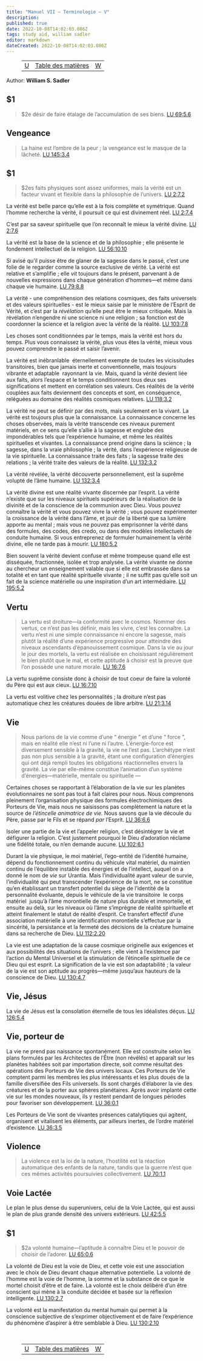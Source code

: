 ```yaml
---
title: "Manuel VII — Terminologie — V"
description: 
published: true
date: 2022-10-08T14:02:03.086Z
tags: study aid, william sadler
editor: markdown
dateCreated: 2022-10-08T14:02:03.086Z
---
```


<figure class="table chapter-navigator">
	<table>
		<tbody>
		<tr>
			<td><a href="/fr/article/William_S_Sadler/Workbook_7_Terminology/U">U</a></td>
			<td><a href="/fr/article/William_S_Sadler/Workbook_7_Terminology/Index">Table des matières</a></td>
			<td><a href="/fr/article/William_S_Sadler/Workbook_7_Terminology/W">W</a></td>
		</tr>
		</tbody>
	</table>
</figure>

Author: **William S. Sadler**

## $1

> $2e désir de faire étalage de l’accumulation de ses biens. [LU 69:5.6](/fr/The_Urantia_Book/69#p5_6)

## Vengeance

> La haine est l’ombre de la peur ; la vengeance est le masque de la lâcheté. [LU 145:3.4](/fr/The_Urantia_Book/145#p3_4)

## $1

> $2es faits physiques sont assez uniformes, mais la vérité est un facteur vivant et flexible dans la philosophie de l’univers. [LU 2:7.2](/fr/The_Urantia_Book/2#p7_2)

La vérité est belle parce qu’elle est à la fois complète et symétrique. Quand l’homme recherche la vérité, il poursuit ce qui est divinement réel. [LU 2:7.4](/fr/The_Urantia_Book/2#p7_4)

C’est par sa saveur spirituelle que l’on reconnaît le mieux la vérité divine. [LU 2:7.6](/fr/The_Urantia_Book/2#p7_6)

La vérité est la base de la science et de la philosophie ; elle présente le fondement intellectuel de la religion. [LU 56:10.10](/fr/The_Urantia_Book/56#p10_10)

Si avisé qu’il puisse être de glaner de la sagesse dans le passé, c’est une folie de le regarder comme la source exclusive de vérité. La vérité est relative et s’amplifie ; elle _vit_ toujours dans le présent, parvenant à de nouvelles expressions dans chaque génération d’hommes—et même dans chaque vie humaine. [LU 79:8.8](/fr/The_Urantia_Book/79#p8_8)

La vérité -­ une compréhension des relations cosmiques, des faits universels et des valeurs spirituelles -­ est le mieux saisie par le ministère de l’Esprit de Vérité, et c’est par la _révélation_ qu’elle peut être le mieux critiquée. Mais la révélation n’engendre ni une science ni une religion ; sa fonction est de coordonner la science et la religion avec la vérité de la réalité. [LU 103:7.8](/fr/The_Urantia_Book/103#p7_8)

Les choses sont conditionnées par le temps, mais la vérité est hors du temps. Plus vous connaissez la vérité, plus vous êtes la vérité, mieux vous pouvez comprendre le passé et saisir l’avenir.

La vérité est inébranlable ­ éternellement exempte de toutes les vicissitudes transitoires, bien que jamais inerte et conventionnelle, mais toujours vibrante et adaptable ­ rayonnant la vie. Mais, quand la vérité devient liée aux faits, alors l’espace et le temps conditionnent tous deux ses significations et mettent en corrélation ses valeurs. Ces réalités de la vérité couplées aux faits deviennent des concepts et sont, en conséquence, reléguées au domaine des réalités cosmiques relatives. [LU 118:3.2](/fr/The_Urantia_Book/118#p3_2)

La vérité ne peut se définir par des mots, mais seulement en la vivant. La vérité est toujours plus que la connaissance. La connaissance concerne les choses observées, mais la vérité transcende ces niveaux purement matériels, en ce sens qu’elle s’allie à la sagesse et englobe des impondérables tels que l’expérience humaine, et même les réalités spirituelles et vivantes. La connaissance prend origine dans la science ; la sagesse, dans la vraie philosophie ; la vérité, dans l’expérience religieuse de la vie spirituelle. La connaissance traite des faits ; la sagesse traite des relations ; la vérité traite des valeurs de la réalité. [LU 132:3.2](/fr/The_Urantia_Book/132#p3_2)

La vérité révélée, la vérité découverte personnellement, est la suprême volupté de l’âme humaine. [LU 132:3.4](/fr/The_Urantia_Book/132#p3_4)

La vérité divine est une réalité vivante discernée par l’esprit. La vérité n’existe que sur les niveaux spirituels supérieurs de la réalisation de la divinité et de la conscience de la communion avec Dieu. Vous pouvez connaître la vérité et vous pouvez vivre la vérité ; vous pouvez expérimenter la croissance de la vérité dans l’âme, et jouir de la liberté que sa lumière apporte au mental ; mais vous ne pouvez pas emprisonner la vérité dans des formules, des codes, des credo, ou dans des modèles intellectuels de conduite humaine. Si vous entreprenez de formuler humainement la vérité divine, elle ne tarde pas à mourir. [LU 180:5.2](/fr/The_Urantia_Book/180#p5_2)

Bien souvent la vérité devient confuse et même trompeuse quand elle est disséquée, fractionnée, isolée et trop analysée. La vérité vivante ne donne au chercheur un enseignement valable que si elle est embrassée dans sa totalité et en tant que réalité spirituelle vivante ; il ne suffit pas qu’elle soit un fait de la science matérielle ou une inspiration d’un art intermédiaire. [LU 195:5.2](/fr/The_Urantia_Book/195#p5_2)

## Vertu

> La vertu est droiture—la conformité avec le cosmos. Nommer des vertus, ce n’est pas les définir, mais les vivre, c’est les connaître. La vertu n’est ni une simple connaissance ni encore la sagesse, mais plutôt la réalité d’une expérience progressive pour atteindre des niveaux ascendants d’épanouissement cosmique. Dans la vie au jour le jour des mortels, la vertu est réalisée en choisissant régulièrement le bien plutôt que le mal, et cette aptitude à choisir est la preuve que l’on possède une nature morale. [LU 16:7.6](/fr/The_Urantia_Book/16#p7_6)

La vertu suprême consiste donc à choisir de tout coeur de faire la volonté du Père qui est aux cieux. [LU 16:7.10](/fr/The_Urantia_Book/16#p7_10)

La vertu est volitive chez les personnalités ; la droiture n’est pas automatique chez les créatures douées de libre arbitre. [LU 21:3.14](/fr/The_Urantia_Book/21#p3_14)

## Vie

> Nous parlons de la vie comme d’une “ énergie ” et d’une “ force ”, mais en réalité elle n’est ni l’une ni l’autre. L’énergie-force est diversement sensible à la gravité, la vie ne l’est pas. L’archétype n’est pas non plus sensible à la gravité, étant une configuration d’énergies qui ont déjà rempli toutes les obligations réactionnelles envers la gravité. La vie par elle-même constitue l’animation d’un système d’énergies—matérielle, mentale ou spirituelle —

Certaines choses se rapportant à l’élaboration de la vie sur les planètes évolutionnaires ne sont pas tout à fait claires pour nous. Nous comprenons pleinement l’organisation physique des formules électrochimiques des Porteurs de Vie, mais nous ne saisissons pas complètement la nature et la source de _l’étincelle animatrice de vie._ Nous savons que la vie découle du Père, passe par le Fils et se répand _par_ l’Esprit. [LU 36:6.6](/fr/The_Urantia_Book/36#p6_6)

Isoler une partie de la vie et l’appeler religion, c’est désintégrer la vie et défigurer la religion. C’est justement pourquoi le Dieu d’adoration réclame une fidélité totale, ou n’en demande aucune. [LU 102:6.1](/fr/The_Urantia_Book/102#p6_1)

Durant la vie physique, le moi matériel, l’ego-entité de l’identité humaine, dépend du fonctionnement continu du véhicule vital matériel, du maintien continu de l’équilibre instable des énergies et de l’intellect, auquel on a donné le nom de _vie_ sur Urantia. Mais l’individualité ayant valeur de survie, l’individualité qui peut transcender l’expérience de la mort, ne se constitue qu’en établissant un transfert potentiel du siège de l’identité de la personnalité évoluante, depuis le véhicule de la vie transitoire ­ le corps matériel ­ jusqu’à l’âme morontielle de nature plus durable et immortelle, et ensuite au delà, sur les niveaux où l’âme s’imprègne de réalité spirituelle et atteint finalement le statut de réalité d’esprit. Ce transfert effectif d’une association matérielle à une identification morontielle s’effectue par la sincérité, la persistance et la fermeté des décisions de la créature humaine dans sa recherche de Dieu. [LU 112:2.20](/fr/The_Urantia_Book/112#p2_20)

La vie est une adaptation de la cause cosmique originelle aux exigences et aux possibilités des situations de l’univers ; elle vient à l’existence par l’action du Mental Universel et la stimulation de l’étincelle spirituelle de ce Dieu qui est esprit. La signification de la vie est son adaptabilité ; la valeur de la vie est son aptitude au progrès—même jusqu’aux hauteurs de la conscience de Dieu. [LU 130:4.7](/fr/The_Urantia_Book/130#p4_7)

## Vie, Jésus

La vie de Jésus est la consolation éternelle de tous les idéalistes déçus. [LU 126:5.4](/fr/The_Urantia_Book/126#p5_4)

## Vie, porteur de

La vie ne prend pas naissance spontanément. Elle est construite selon les plans formulés par les Architectes de l’Être (non révélés) et apparaît sur les planètes habitées soit par importation directe, soit comme résultat des opérations des Porteurs de Vie des univers locaux. Ces Porteurs de Vie comptent parmi les membres les plus intéressants et les plus doués de la famille diversifiée des Fils universels. Ils sont chargés d’élaborer la vie des créatures et de la porter aux sphères planétaires. Après avoir implanté cette vie sur les mondes nouveaux, ils y restent pendant de longues périodes pour favoriser son développement. [LU 36:0.1](/fr/The_Urantia_Book/36#p0_1)

Les Porteurs de Vie sont de vivantes présences catalytiques qui agitent, organisent et vitalisent les éléments, par ailleurs inertes, de l’ordre matériel d’existence. [LU 36:3.5](/fr/The_Urantia_Book/36#p3_5)

## Violence

> La violence est la loi de la nature, l’hostilité est la réaction automatique des enfants de la nature, tandis que la guerre n’est que ces mêmes activités poursuivies collectivement. [LU 70:1.1](/fr/The_Urantia_Book/70#p1_1)

## Voie Lactée

Le plan le plus dense du superunivers, celui de la Voie Lactée, qui est aussi le plan de plus grande densité des univers extérieurs. [LU 42:5.5](/fr/The_Urantia_Book/42#p5_5)

## $1

> $2a volonté humaine—l’aptitude à connaître Dieu et le pouvoir de choisir de l’adorer. [LU 65:0.6](/fr/The_Urantia_Book/65#p0_6)

La volonté de Dieu est la voie de Dieu, et cette voie est une association avec le choix de Dieu devant chaque alternative potentielle. La volonté de l’homme est la voie de l’homme, la somme et la substance de ce que le mortel choisit d’être et de faire. La volonté est le choix délibéré d’un être conscient qui mène à la conduite décidée et basée sur la réflexion intelligente. [LU 130:2.7](/fr/The_Urantia_Book/130#p2_7)

La volonté est la manifestation du mental humain qui permet à la conscience subjective de s’exprimer objectivement et de faire l’expérience du phénomène d’aspirer à être semblable à Dieu. [LU 130:2.10](/fr/The_Urantia_Book/130#p2_10)


<br>

<figure class="table chapter-navigator">
	<table>
		<tbody>
		<tr>
			<td><a href="/fr/article/William_S_Sadler/Workbook_7_Terminology/U">U</a></td>
			<td><a href="/fr/article/William_S_Sadler/Workbook_7_Terminology/Index">Table des matières</a></td>
			<td><a href="/fr/article/William_S_Sadler/Workbook_7_Terminology/W">W</a></td>
		</tr>
		</tbody>
	</table>
</figure>